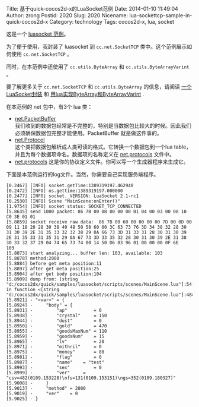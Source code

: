 Title: 基于quick-cocos2d-x的LuaSocket范例
Date: 2014-01-10 11:49:04
Author: zrong
Postid: 2020
Slug: 2020
Nicename: lua-sockettcp-sample-in-quick-cocos2d-x
Category: technology
Tags: cocos2d-x, lua, socket

这是一个 [luasocket 范例][1]。

为了便于使用，我封装了 luasocket 到 `cc.net.SocketTCP` 类中。这个范例展示如何使用 `cc.net.SocketTCP` 。

同时，在本范例中还使用了 `cc.utils.ByteArray` 和 `cc.utils.ByteArrayVarint` 。

要了解更多关于 `cc.net.SocketTCP` 和 `cc.utils.ByteArray` 的信息，请阅读 [一个LuaSocket封装][6] 和 [用lua实现ByteArray和ByteArrayVarint][7] .

在本范例的 net 包中，有3个 lua 类：<!--more-->

* [net.PacketBuffer][2]  
我们收到的数据包经常是不完整的，特别是当数据包比较大的时候。因此我们必须确保数据包完整才能使用。PacketBuffer 就是做这件事的。
* [net.Protocol][3]  
这个类把数据包解析成人类可读的格式。它转换一个数据包到一个lua table，并且为每个数据项命名。数据项的名称定义在 [net.protocols][4] 文件中。
* [net.protocols][4] 
这是你的协议定义文件。你可以写一个生成器程序来生成它。

下面是本范例运行的log文件。当然，你需要自己实现服务端程序。

	[0.2467] [INFO] socket.getTime:1389319197.462940
	[0.2472] [INFO] os.gettime:1389319197.000000
	[0.2477] [INFO] socket._VERSION: LuaSocket 2.1-rc1
	[0.2530] [INFO] Scene "MainScene:onEnter()"
	[1.9754] [INFO] socket status: SOCKET_TCP_CONNECTED
	[5.8635] send 1000 packet: 86 7B 00 0B 00 00 00 B1 04 00 03 00 08 10 C0 3E 01 01 
	[5.8859] socket receive raw data:  86 7B 00 60 00 00 00 00 7D 00 0D 00 09 11 18 20 28 30 38 40 48 50 58 60 00 3C 63 73 76 3D 34 38 32 28 30 31 30 39 2E 31 35 33 32 32 38 29 0A 66 73 3D 31 33 31 28 30 31 30 39 2E 31 35 33 31 35 31 29 0A 67 73 3D 33 35 32 28 30 31 30 39 2E 31 38 30 33 32 37 29 04 74 65 73 74 00 14 50 D6 03 96 01 00 00 00 0F 6E   103
	[5.8873] start analyzing... buffer len: 103, available: 103
	[5.8878] method:2000
	[5.8884] before get meta position:11
	[5.8897] after get meta position:25
	[5.8904] after get body position:104
	[5.8909] dump from: [string "d:/cocos2dx/quick/samples/luasocket/scripts/scenes/MainScene.lua"]:54: in function <[string "d:/cocos2dx/quick/samples/luasocket/scripts/scenes/MainScene.lua"]:48>
	[5.8921] - "<var>" = {
	[5.8924] -     "body" = {
	[5.8931] -         "ap"          = 0
	[5.8938] -         "crystal"     = 150
	[5.8944] -         "dust"        = 0
	[5.8950] -         "gold"        = 470
	[5.8955] -         "goodsMaxNum" = 110
	[5.8959] -         "goodsNum"    = 15
	[5.8965] -         "lv"          = 20
	[5.8971] -         "mithril"     = 0
	[5.8975] -         "money"       = 80
	[5.8981] -         "flag"        = 0
	[5.8987] -         "name"    = "test"
	[5.8993] -         "sex"         = 0
	[5.8999] -         "ver"     = "csv=482(0109.153228)\nfs=131(0109.153151)\ngs=352(0109.180327)"
	[5.9008] -     }
	[5.9013] -     "method" = 2000
	[5.9019] -     "ver"    = 0
	[5.9025] - }

[1]: https://github.com/zrong/quick-cocos2d-x/tree/develop/samples/luasocket
[2]: https://github.com/zrong/quick-cocos2d-x/tree/develop/samples/luasocket/scripts/net/PacketBuffer.lua
[3]: https://github.com/zrong/quick-cocos2d-x/tree/develop/samples/luasocket/scripts/net/Protocol.lua
[4]: https://github.com/zrong/quick-cocos2d-x/tree/develop/samples/luasocket/scripts/net/protocols.lua
[6]: http://zengrong.net/post/1980.htm
[7]: http://zengrong.net/post/1968.htm
